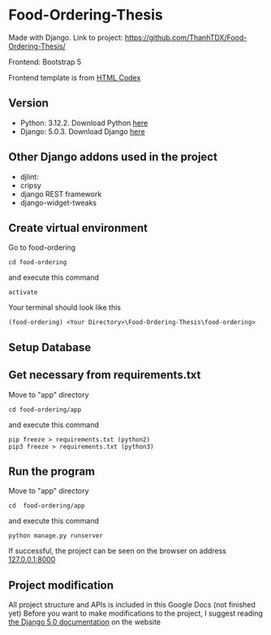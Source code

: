 # Food-Ordering-Thesis

Made with Django. Link to project: <https://github.com/ThanhTDX/Food-Ordering-Thesis/>

Frontend: Bootstrap 5

Frontend template is from [HTML Codex](https://htmlcodex.com/bootstrap-restaurant-template/)

## Version

- Python: 3.12.2. Download Python [here](https://www.python.org/downloads/release/python-3122/)
- Django: 5.0.3. Download Django [here](https://www.djangoproject.com/download/)

## Other Django addons used in the project

- djlint:
- cripsy
- django REST framework
- django-widget-tweaks

## Create virtual environment

Go to food-ordering

```terminal
cd food-ordering
```

and execute this command

```terminal
activate
```

Your terminal should look like this

```terminal
(food-ordering) <Your Directory>\Food-Ordering-Thesis\food-ordering>
```

## Setup Database

## Get necessary from requirements.txt

Move to "app" directory

```terminal
cd food-ordering/app
```

and execute this command

```terminal
pip freeze > requirements.txt (python2)
pip3 freeze > requirements.txt (python3)
```

## Run the program

Move to "app" directory

```terminal
cd  food-ordering/app
```

and execute this command

```terminal
python manage.py runserver
```

If successful, the project can be seen on the browser on address [127.0.0.1:8000](http://127.0.0.1:8000/)

## Project modification

All project structure and APIs is included in this Google Docs
 (not finished yet)
Before you want to make modifications to the project, I suggest reading [the Django 5.0 documentation](https://docs.djangoproject.com/en/5.0/) on the website
